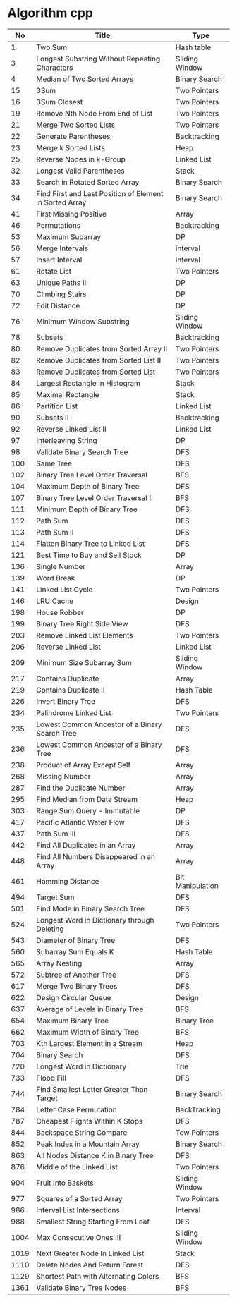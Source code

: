 # Algorithm cpp

| No   | Title                                                   | Type             |
| ---- | ------------------------------------------------------- | ---------------- |
| 1    | Two Sum                                                 | Hash table       |
| 3    | Longest Substring Without Repeating Characters          | Sliding Window   |
| 4    | Median of Two Sorted Arrays                             | Binary Search    |
| 15   | 3Sum                                                    | Two Pointers     |
| 16   | 3Sum Closest                                            | Two Pointers     |
| 19   | Remove Nth Node From End of List                        | Two Pointers     |
| 21   | Merge Two Sorted Lists                                  | Two Pointers     |
| 22   | Generate Parentheses                                    | Backtracking     |
| 23   | Merge k Sorted Lists                                    | Heap             |
| 25   | Reverse Nodes in k-Group                                | Linked List      |
| 32   | Longest Valid Parentheses                               | Stack            |
| 33   | Search in Rotated Sorted Array                          | Binary Search    |
| 34   | Find First and Last Position of Element in Sorted Array | Binary Search    |
| 41   | First Missing Positive                                  | Array            |
| 46   | Permutations                                            | Backtracking     |
| 53   | Maximum Subarray                                        | DP               |
| 56   | Merge Intervals                                         | interval         |
| 57   | Insert Interval                                         | interval         |
| 61   | Rotate List                                             | Two Pointers     |
| 63   | Unique Paths II                                         | DP               |
| 70   | Climbing Stairs                                         | DP               |
| 72   | Edit Distance                                           | DP               |
| 76   | Minimum Window Substring                                | Sliding Window   |
| 78   | Subsets                                                 | Backtracking     |
| 80   | Remove Duplicates from Sorted Array II                  | Two Pointers     |
| 82   | Remove Duplicates from Sorted List II                   | Two Pointers     |
| 83   | Remove Duplicates from Sorted List                      | Two Pointers     |
| 84   | Largest Rectangle in Histogram                          | Stack            |
| 85   | Maximal Rectangle                                       | Stack            |
| 86   | Partition List                                          | Linked List      |
| 90   | Subsets II                                              | Backtracking     |
| 92   | Reverse Linked List II                                  | Linked List      |
| 97   | Interleaving String                                     | DP               |
| 98   | Validate Binary Search Tree                             | DFS              |
| 100  | Same Tree                                               | DFS              |
| 102  | Binary Tree Level Order Traversal                       | BFS              |
| 104  | Maximum Depth of Binary Tree                            | DFS              |
| 107  | Binary Tree Level Order Traversal II                    | BFS              |
| 111  | Minimum Depth of Binary Tree                            | DFS              |
| 112  | Path Sum                                                | DFS              |
| 113  | Path Sum II                                             | DFS              |
| 114  | Flatten Binary Tree to Linked List                      | DFS              |
| 121  | Best Time to Buy and Sell Stock                         | DP               |
| 136  | Single Number                                           | Array            |
| 139  | Word Break                                              | DP               |
| 141  | Linked List Cycle                                       | Two Pointers     |
| 146  | LRU Cache                                               | Design           |
| 198  | House Robber                                            | DP               |
| 199  | Binary Tree Right Side View                             | DFS              |
| 203  | Remove Linked List Elements                             | Two Pointers     |
| 206  | Reverse Linked List                                     | Linked List      |
| 209  | Minimum Size Subarray Sum                               | Sliding Window   |
| 217  | Contains Duplicate                                      | Array            |
| 219  | Contains Duplicate II                                   | Hash Table       |
| 226  | Invert Binary Tree                                      | DFS              |
| 234  | Palindrome Linked List                                  | Two Pointers     |
| 235  | Lowest Common Ancestor of a Binary Search Tree          | DFS              |
| 236  | Lowest Common Ancestor of a Binary Tree                 | DFS              |
| 238  | Product of Array Except Self                            | Array            |
| 268  | Missing Number                                          | Array            |
| 287  | Find the Duplicate Number                               | Array            |
| 295  | Find Median from Data Stream                            | Heap             |
| 303  | Range Sum Query - Immutable                             | DP               |
| 417  | Pacific Atlantic Water Flow                             | DFS              |
| 437  | Path Sum III                                            | DFS              |
| 442  | Find All Duplicates in an Array                         | Array            |
| 448  | Find All Numbers Disappeared in an Array                | Array            |
| 461  | Hamming Distance                                        | Bit Manipulation |
| 494  | Target Sum                                              | DFS              |
| 501  | Find Mode in Binary Search Tree                         | DFS              |
| 524  | Longest Word in Dictionary through Deleting             | Two Pointers     |
| 543  | Diameter of Binary Tree                                 | DFS              |
| 560  | Subarray Sum Equals K                                   | Hash Table       |
| 565  | Array Nesting                                           | Array            |
| 572  | Subtree of Another Tree                                 | DFS              |
| 617  | Merge Two Binary Trees                                  | DFS              |
| 622  | Design Circular Queue                                   | Design           |
| 637  | Average of Levels in Binary Tree                        | BFS              |
| 654  | Maximum Binary Tree                                     | Binary Tree      |
| 662  | Maximum Width of Binary Tree                            | BFS              |
| 703  | Kth Largest Element in a Stream                         | Heap             |
| 704  | Binary Search                                           | DFS              |
| 720  | Longest Word in Dictionary                              | Trie             |
| 733  | Flood Fill                                              | DFS              |
| 744  | Find Smallest Letter Greater Than Target                | Binary Search    |
| 784  | Letter Case Permutation                                 | BackTracking     |
| 787  | Cheapest Flights Within K Stops                         | DFS              |
| 844  | Backspace String Compare                                | Tow Pointers     |
| 852  | Peak Index in a Mountain Array                          | Binary Search    |
| 863  | All Nodes Distance K in Binary Tree                     | DFS              |
| 876  | Middle of the Linked List                               | Two Pointers     |
| 904  | Fruit Into Baskets                                      | Sliding Window   |
| 977  | Squares of a Sorted Array                               | Two Pointers     |
| 986  | Interval List Intersections                             | Interval         |
| 988  | Smallest String Starting From Leaf                      | DFS              |
| 1004 | Max Consecutive Ones III                                | Sliding Window   |
| 1019 | Next Greater Node In Linked List                        | Stack            |
| 1110 | Delete Nodes And Return Forest                          | DFS              |
| 1129 | Shortest Path with Alternating Colors                   | BFS              |
| 1361 | Validate Binary Tree Nodes                              | BFS              |
